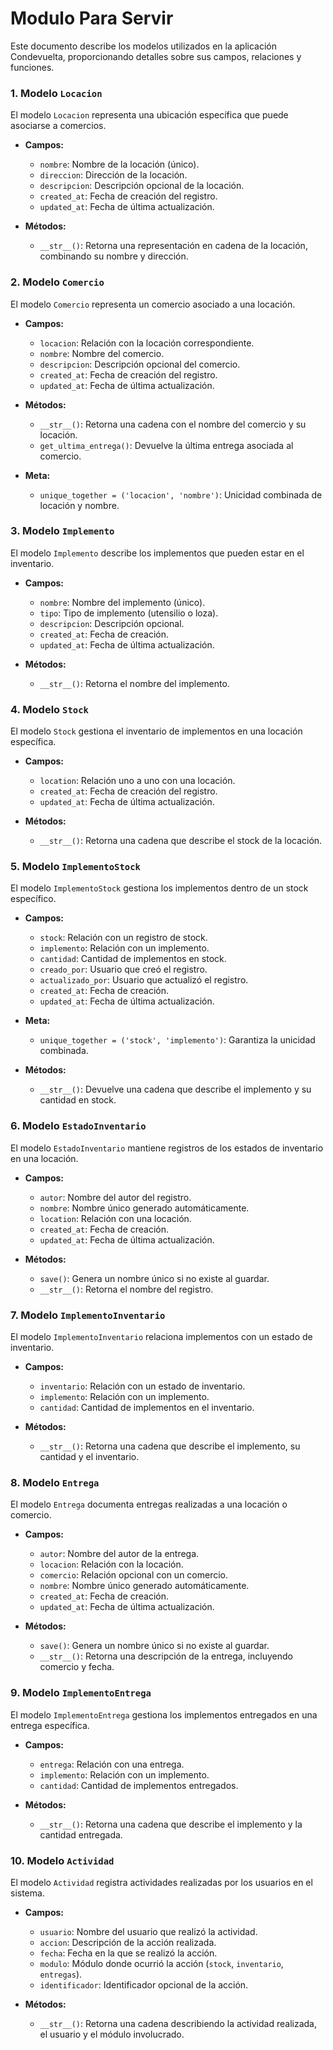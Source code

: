 # Modulo Para Servir

Este documento describe los modelos utilizados en la aplicación Condevuelta, proporcionando detalles sobre sus campos, relaciones y funciones.

### 1. Modelo `Locacion`

El modelo `Locacion` representa una ubicación específica que puede asociarse a comercios.

- **Campos:**
  - `nombre`: Nombre de la locación (único).
  - `direccion`: Dirección de la locación.
  - `descripcion`: Descripción opcional de la locación.
  - `created_at`: Fecha de creación del registro.
  - `updated_at`: Fecha de última actualización.

- **Métodos:**
  - `__str__()`: Retorna una representación en cadena de la locación, combinando su nombre y dirección.

### 2. Modelo `Comercio`

El modelo `Comercio` representa un comercio asociado a una locación.

- **Campos:**
  - `locacion`: Relación con la locación correspondiente.
  - `nombre`: Nombre del comercio.
  - `descripcion`: Descripción opcional del comercio.
  - `created_at`: Fecha de creación del registro.
  - `updated_at`: Fecha de última actualización.

- **Métodos:**
  - `__str__()`: Retorna una cadena con el nombre del comercio y su locación.
  - `get_ultima_entrega()`: Devuelve la última entrega asociada al comercio.

- **Meta:**
  - `unique_together = ('locacion', 'nombre')`: Unicidad combinada de locación y nombre.

### 3. Modelo `Implemento`

El modelo `Implemento` describe los implementos que pueden estar en el inventario.

- **Campos:**
  - `nombre`: Nombre del implemento (único).
  - `tipo`: Tipo de implemento (utensilio o loza).
  - `descripcion`: Descripción opcional.
  - `created_at`: Fecha de creación.
  - `updated_at`: Fecha de última actualización.

- **Métodos:**
  - `__str__()`: Retorna el nombre del implemento.

### 4. Modelo `Stock`

El modelo `Stock` gestiona el inventario de implementos en una locación específica.

- **Campos:**
  - `location`: Relación uno a uno con una locación.
  - `created_at`: Fecha de creación del registro.
  - `updated_at`: Fecha de última actualización.

- **Métodos:**
  - `__str__()`: Retorna una cadena que describe el stock de la locación.

### 5. Modelo `ImplementoStock`

El modelo `ImplementoStock` gestiona los implementos dentro de un stock específico.

- **Campos:**
  - `stock`: Relación con un registro de stock.
  - `implemento`: Relación con un implemento.
  - `cantidad`: Cantidad de implementos en stock.
  - `creado_por`: Usuario que creó el registro.
  - `actualizado_por`: Usuario que actualizó el registro.
  - `created_at`: Fecha de creación.
  - `updated_at`: Fecha de última actualización.

- **Meta:**
  - `unique_together = ('stock', 'implemento')`: Garantiza la unicidad combinada.

- **Métodos:**
  - `__str__()`: Devuelve una cadena que describe el implemento y su cantidad en stock.

### 6. Modelo `EstadoInventario`

El modelo `EstadoInventario` mantiene registros de los estados de inventario en una locación.

- **Campos:**
  - `autor`: Nombre del autor del registro.
  - `nombre`: Nombre único generado automáticamente.
  - `location`: Relación con una locación.
  - `created_at`: Fecha de creación.
  - `updated_at`: Fecha de última actualización.

- **Métodos:**
  - `save()`: Genera un nombre único si no existe al guardar.
  - `__str__()`: Retorna el nombre del registro.

### 7. Modelo `ImplementoInventario`

El modelo `ImplementoInventario` relaciona implementos con un estado de inventario.

- **Campos:**
  - `inventario`: Relación con un estado de inventario.
  - `implemento`: Relación con un implemento.
  - `cantidad`: Cantidad de implementos en el inventario.

- **Métodos:**
  - `__str__()`: Retorna una cadena que describe el implemento, su cantidad y el inventario.

### 8. Modelo `Entrega`

El modelo `Entrega` documenta entregas realizadas a una locación o comercio.

- **Campos:**
  - `autor`: Nombre del autor de la entrega.
  - `locacion`: Relación con la locación.
  - `comercio`: Relación opcional con un comercio.
  - `nombre`: Nombre único generado automáticamente.
  - `created_at`: Fecha de creación.
  - `updated_at`: Fecha de última actualización.

- **Métodos:**
  - `save()`: Genera un nombre único si no existe al guardar.
  - `__str__()`: Retorna una descripción de la entrega, incluyendo comercio y fecha.

### 9. Modelo `ImplementoEntrega`

El modelo `ImplementoEntrega` gestiona los implementos entregados en una entrega específica.

- **Campos:**
  - `entrega`: Relación con una entrega.
  - `implemento`: Relación con un implemento.
  - `cantidad`: Cantidad de implementos entregados.

- **Métodos:**
  - `__str__()`: Retorna una cadena que describe el implemento y la cantidad entregada.

### 10. Modelo `Actividad`

El modelo `Actividad` registra actividades realizadas por los usuarios en el sistema.

- **Campos:**
  - `usuario`: Nombre del usuario que realizó la actividad.
  - `accion`: Descripción de la acción realizada.
  - `fecha`: Fecha en la que se realizó la acción.
  - `modulo`: Módulo donde ocurrió la acción (`stock`, `inventario`, `entregas`).
  - `identificador`: Identificador opcional de la acción.

- **Métodos:**
  - `__str__()`: Retorna una cadena describiendo la actividad realizada, el usuario y el módulo involucrado.



